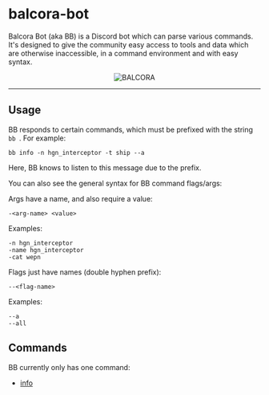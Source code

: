 # balcora-bot

Balcora Bot (aka BB) is a Discord bot which can parse various commands. It's designed to give the community easy access to tools and data which are otherwise inaccessible, in a command environment and with easy syntax.

<p align="center"><img src="https://i.imgur.com/uMvwk6r.png" alt="BALCORA" /></p>

---

## Usage

BB responds to certain commands, which must be prefixed with the string `bb `. For example:

```
bb info -n hgn_interceptor -t ship --a
```

Here, BB knows to listen to this message due to the prefix.

You can also see the general syntax for BB command flags/args:

Args have a name, and also require a value:
```
-<arg-name> <value>
```
Examples:

```
-n hgn_interceptor
-name hgn_interceptor
-cat wepn
```
Flags just have names (double hyphen prefix):
```
--<flag-name>
```
Examples:

```
--a
--all
```

## Commands

BB currently only has one command:

- [info](./docs/info.md)